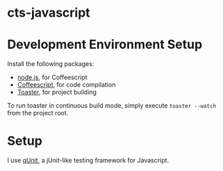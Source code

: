 cts-javascript
===============

Development Environment Setup
=============================

Install the following packages:

   * [node.js](http://nodejs.org/), for Coffeescript
   * [Coffeescript](http://coffeescript.org/), for code compilation
   * [Toaster](https://github.com/serpentem/coffee-toaster), for project building

To run toaster in continuous build mode, simply execute `toaster --watch` from
the project root. 

 Setup
=============

I use [qUnit](http://qunitjs.com/), a jUnit-like testing framework for Javascript. 
